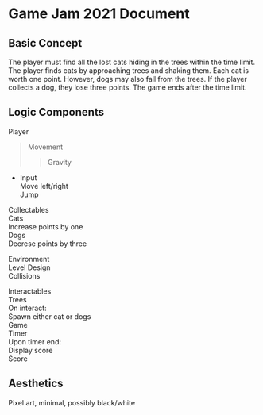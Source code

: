 # Game Jam 2021 Document

## Basic Concept
The player must find all the lost cats hiding in the trees within the time limit. The player finds cats by approaching trees and shaking them. Each cat is worth one point. However, dogs may also fall from the trees. If the player collects a dog, they lose three points. The game ends after the time limit.

## Logic Components
Player  
> Movement  
>> Gravity  
   * Input  
            Move left/right  
            Jump  
  
Collectables  
    Cats  
        Increase points by one  
    Dogs  
        Decrese points by three  
        
Environment  
    Level Design  
        Collisions  
  
Interactables  
    Trees  
        On interact:  
            Spawn either cat or dogs  
Game  
    Timer  
        Upon timer end:  
            Display score  
    Score  
    
## Aesthetics
Pixel art, minimal, possibly black/white
